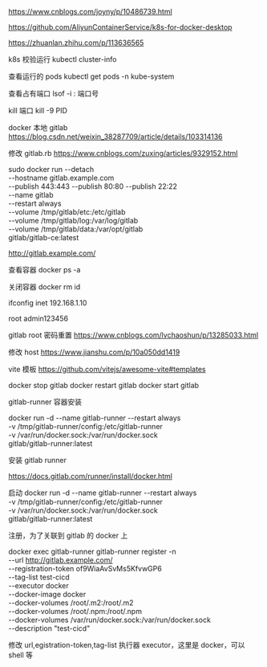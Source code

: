 https://www.cnblogs.com/joyny/p/10486739.html

https://github.com/AliyunContainerService/k8s-for-docker-desktop

https://zhuanlan.zhihu.com/p/113636565

k8s 校验运行
kubectl cluster-info

查看运行的 pods
kubectl get pods -n kube-system

查看占有端口
lsof -i : 端口号

kill 端口
kill -9 PID

docker 本地 gitlab
https://blog.csdn.net/weixin_38287709/article/details/103314136

修改 gitlab.rb
https://www.cnblogs.com/zuxing/articles/9329152.html

sudo docker run --detach \
--hostname gitlab.example.com \
 --publish 443:443 --publish 80:80 --publish 22:22 \
 --name gitlab \
 --restart always \
 --volume /tmp/gitlab/etc:/etc/gitlab \
 --volume /tmp/gitlab/log:/var/log/gitlab \
 --volume /tmp/gitlab/data:/var/opt/gitlab \
 gitlab/gitlab-ce:latest

http://gitlab.example.com/

查看容器
docker ps -a

关闭容器
docker rm id

ifconfig
inet
192.168.1.10

root
admin123456

gitlab root 密码重置
https://www.cnblogs.com/lvchaoshun/p/13285033.html

修改 host
https://www.jianshu.com/p/10a050dd1419

vite 模板
https://github.com/vitejs/awesome-vite#templates

docker stop gitlab
docker restart gitlab
docker start gitlab

gitlab-runner 容器安装

docker run -d --name gitlab-runner --restart always \
 -v /tmp/gitlab-runner/config:/etc/gitlab-runner \
 -v /var/run/docker.sock:/var/run/docker.sock \
 gitlab/gitlab-runner:latest

安装 gitlab runner

https://docs.gitlab.com/runner/install/docker.html

启动
docker run -d --name gitlab-runner --restart always \
 -v /tmp/gitlab-runner/config:/etc/gitlab-runner \
 -v /var/run/docker.sock:/var/run/docker.sock \
 gitlab/gitlab-runner:latest

注册，为了关联到 gitlab 的 docker 上

docker exec gitlab-runner gitlab-runner register -n \
 --url http://gitlab.example.com/ \
 --registration-token of9WiaAvSvMs5KfvwGP6 \
 --tag-list test-cicd \
 --executor docker \
 --docker-image docker \
 --docker-volumes /root/.m2:/root/.m2 \
 --docker-volumes /root/.npm:/root/.npm \
 --docker-volumes /var/run/docker.sock:/var/run/docker.sock \
 --description "test-cicd"

修改 url,egistration-token,tag-list
执行器 executor，这里是 docker，可以 shell 等
